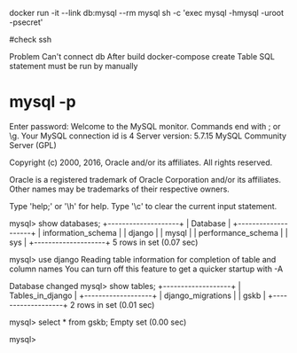 docker run -it --link db:mysql --rm mysql sh -c 'exec mysql -hmysql -uroot -psecret'

#check ssh

Problem
Can't connect db
After build docker-compose
create Table SQL statement must be run by manually



# mysql -p
Enter password:
Welcome to the MySQL monitor.  Commands end with ; or \g.
Your MySQL connection id is 4
Server version: 5.7.15 MySQL Community Server (GPL)

Copyright (c) 2000, 2016, Oracle and/or its affiliates. All rights reserved.

Oracle is a registered trademark of Oracle Corporation and/or its
affiliates. Other names may be trademarks of their respective
owners.

Type 'help;' or '\h' for help. Type '\c' to clear the current input statement.

mysql> show databases;
+--------------------+
| Database           |
+--------------------+
| information_schema |
| django             |
| mysql              |
| performance_schema |
| sys                |
+--------------------+
5 rows in set (0.07 sec)

mysql> use django
Reading table information for completion of table and column names
You can turn off this feature to get a quicker startup with -A

Database changed
mysql> show tables;
+-------------------+
| Tables_in_django  |
+-------------------+
| django_migrations |
| gskb              |
+-------------------+
2 rows in set (0.01 sec)

mysql> select * from gskb;
Empty set (0.00 sec)

mysql>
